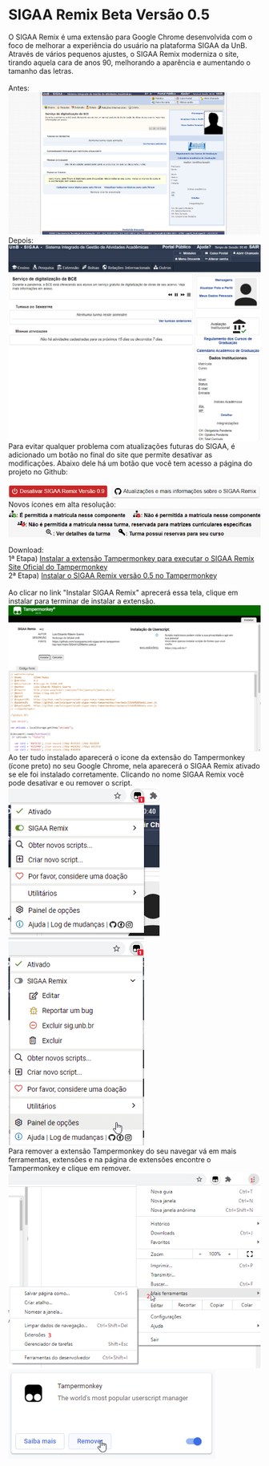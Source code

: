 # SIGAA Remix Beta Versão 0.5
O SIGAA Remix é uma extensão para Google Chrome desenvolvida com o foco de melhorar a experiência do usuário na plataforma SIGAA da UnB. 
Através de vários pequenos ajustes, o SIGAA Remix moderniza o site, tirando aquela cara de anos 90, melhorando a aparência 
e aumentando o tamanho das letras.<br>
<br>
Antes:
<br>
![Tela 0](fotos\tela0.png)
Depois:
<br>
![Tela 1](fotos\tela1.png)
<br>
Para evitar qualquer problema com atualizações futuras do SIGAA, é adicionado um botão no final do site que permite desativar as modificações. Abaixo dele há um botão que você tem acesso a página do projeto no Github:<br>
<br>
![Tela 8](fotos\tela8.png)
<br>
Novos ícones em alta resolução:
<br>
![Tela 7](fotos\tela7.png)
<br>


Download:
<br>
1ª Etapa) [Instalar a extensão Tampermonkey para executar o SIGAA Remix](https://chrome.google.com/webstore/detail/dhdgffkkebhmkfjojejmpbldmpobfkfo)<br>
[Site Oficial do Tampermonkey](https://www.tampermonkey.net/)<br>
2ª Etapa) [Instalar o SIGAA Remix versão 0.5 no Tampermonkey](https://github.com/luisrguerra/unb-sigaa-remix-tampermonkey/raw/main/SIGAA%20Remix.user.js)
<br>
<br>
Ao clicar no link "Instalar SIGAA Remix" aprecerá essa tela, clique em instalar para terminar de instalar a extensão.
<br>
![Tela 2](fotos\tela2.png)
<br>
Ao ter tudo instalado aparecerá o icone da extensão do Tampermonkey (ícone preto) no seu Google Chrome, nela aparecerá o SIGAA Remix ativado se ele foi instalado corretamente.
Clicando no nome SIGAA Remix você pode desativar e ou remover o script. 
<br>
![Tela 3](fotos\tela3.png)
![Tela 4](fotos\tela4.png)
<br>
Para remover a extensão Tampermonkey do seu navegar vá em mais ferramentas, extensões e na página de extensões encontre o Tampermonkey e clique em remover.
<br>
![Tela 5](fotos\tela5.png)
![Tela 6](fotos\tela6.png)
